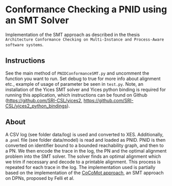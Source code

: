 # Conformance Checking a PNID using an SMT Solver
Implementation of the SMT approach as described in the thesis `Architecture Conformance Checking on Multi-Instance and Process-Aware software systems`.

## Instructions
See the main method of `PNIDConformanceSMT.py` and uncomment the function you want to run. Set debug to true for more info about alignment etc., example of usage of parameter be seen in `test.py`.
Note, an installation of the Yices SMT solver and Yices python binding is required for running this application, which instructions can be found on Github (https://github.com/SRI-CSL/yices2, https://github.com/SRI-CSL/yices2_python_bindings).

## About
A CSV log (see folder data/log) is used and converted to XES. Additionally, a .`pnml` file (see folder data/model) is read and loaded as PNID. PNID is then converted on identifier bound to a bounded reachability graph, and then to a PN. We then encode the trace in the log, the PN and the optimal alignment problem into the SMT solver. The solver finds an optimal alignment which we trim if necessary and decode to a printable alignment. This process is repeated for each trace in the log. The implementation used is partially based on the implementation of the [CoCoMot approach](https://arxiv.org/abs/2103.10507), an SMT approach on DPNs, proposed by Felli et al.
